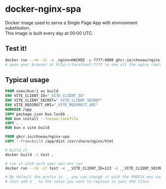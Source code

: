 # docker-nginx-spa

Docker image used to serve a Single Page App with environment substitution.  
This image is built every day at 00:00 UTC.

## Test it!

```bash
docker run --rm -it -e _nginx=HACKED -p 7777:8080 ghcr.io/chneau/nginx-spa
# open your browser at http://localhost:7777 to see all the nginx replaced with HACKED
```

## Typical usage

```Dockerfile
FROM oven/bun:1 as build
ENV VITE_CLIENT_ID="_VITE_CLIENT_ID"
ENV VITE_CLIENT_SECRET="_VITE_CLIENT_SECRET"
ENV VITE_REDIRECT_URI="_VITE_REDIRECT_URI"
WORKDIR /app
COPY package.json bun.lockb .
RUN bun install --frozen-lockfile
COPY . .
RUN bun x vite build

FROM ghcr.io/chneau/nginx-spa
COPY --from=build /app/dist /usr/share/nginx/html
```

```bash
# build it
docker build -t test .

# run it with with your own env var
docker run --rm -it test -e __VITE_CLIENT_ID=123 -e __VITE_CLIENT_SECRET=456 -e __VITE_REDIRECT_URI=http://localhost:3000 -p 7777:8080 test

# By default the prefix is _, you can change it with the PREFIX env var
# Just add a _ to the value you want to replace in your SPA files
```
